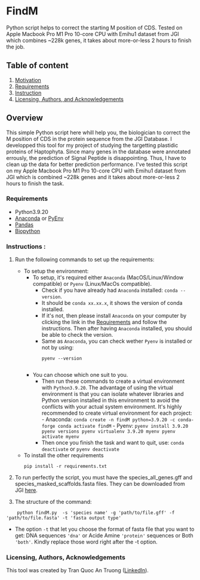 # FindM

Python script helps to correct the starting M position of CDS. Tested on Apple Macbook Pro M1 Pro 10-core CPU with Emihu1 dataset from JGI which combines ~228k genes, it takes about more-or-less 2 hours to finish the job.


## Table of content
1. [Motivation](#motivation)
2. [Requirements](#req)
3. [Instruction](#instruction)
4. [Licensing, Authors, and Acknowledgements](#licensing)


## Overview<a name="motivation"></a>
This simple Python script here whill help you, the biologician to correct the M position of CDS in the protein sequence from the JGI Database. I developped this tool for my project of studying the targetting plastidic proteins of Haptophyta. Since many genes in the database were annotated errously, the prediction of Signal Peptide is disappointing. Thus, I have to clean up the data for better prediction performance. I've tested this script on my Apple Macbook Pro M1 Pro 10-core CPU with Emihu1 dataset from JGI which is combined ~228k genes and it takes about more-or-less 2 hours to finish the task.

### Requirements <a name="req"></a>
- Python3.9.20
- [Anaconda](https://anaconda.org/anaconda/conda) or [PyEnv](https://github.com/pyenv/pyenv)
- [Pandas](https://github.com/pandas-dev/pandas)
- [Biopython](https://github.com/biopython/biopython/tree/master)


### Instructions <a name="instruction"></a>:

1. Run the following commands to set up the requirements:
	- To setup the environment:
 		- To setup, it's required either `Anaconda` (MacOS/Linux/Window compatible) or `Pyenv` (Linux/MacOs compatible).
     		- Check if you have already had `Anaconda` installed:
   			`conda --version`.
      		- It should be `conda xx.xx.x`, it shows the version of conda installed.
        	- If it's not, then please install `Anaconda` on your computer by clicking the link in the [Requirements](#req) and follow the instructions. Then after having `Anaconda` installed, you should be able to check the version.
      		- Same as `Anaconda`, you can check wether `Pyenv` is installed or not by using:
          		```
				pyenv --version
   			```
   		- You can choose which one suit to you.
      		- Then run these commands to create a virtual environment with `Python3.9.20`. The advantage of using the virtual environment is that you can isolate whatever libraries and Python version installed in this environment to avoid the conflicts with your actual system environment. It's highly recommended to create virtual environment for each project:
            		- Anaconda:
	              	```
		                conda create -n findM python=3.9.20 -c conda-forge
		                conda activate findM
	               ```
            		- Pyenv:
	              	```
		                pyenv install 3.9.20
		                pyenv versions
		                pyenv virtualenv 3.9.20 myenv
		                pyenv activate myenv
	              	```
         	- Then once you finish the task and want to quit, use: `conda deactivate` or `pyenv deactivate`
    - To install the other requirements
      	``` 	   
        pip install -r requirements.txt
       ```

2. To run perfectly the script, you must have the species_all_genes.gff and species_masked_scaffolds.fasta files. They can be downloaded from JGI [here](https://genome.jgi.doe.gov/portal/pages/dynamicOrganismDownload.jsf?organism=haptophyta).

3. The structure of the command:
```
    python findM.py  -s 'species name' -g 'path/to/file.gff' -f 'path/to/file.fasta' -t 'fasta output type'
```
- The option `-t` that let you choose the format of fasta file that you want to get: DNA sequences `'dna'` or Acide Amine `'protein'` sequences or Both `'both'`. Kindly replace those word right after the -t option. 

### Licensing, Authors, Acknowledgements<a name="licensing"></a>
This tool was created by Tran Quoc An Truong ([LinkedIn](https://www.linkedin.com/in/tran-quoc-an-truong/)).
